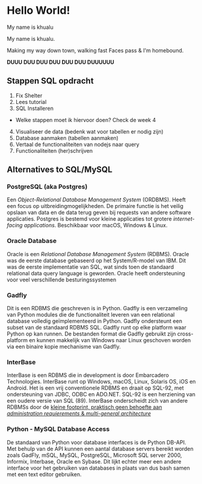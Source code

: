 # Hello World!

My name is khualu

My name is khualu. 

Making my way down town, walking fast
Faces pass & I'm homebound. 

**DUUU DUU DUU DUU DUU DUU DUUUUUU**

## Stappen SQL opdracht
1. Fix Shelter
2. Lees tutorial 
3. SQL Installeren
* Welke stappen moet ik hiervoor doen? Check de week 4 
4. Visualiseer de data (bedenk wat voor tabellen er nodig zijn)
5. Database aanmaken (tabellen aanmaken)
6. Vertaal de functionaliteiten van nodejs naar query
7. Functionaliteiten (her)schrijven

## Alternatives to SQL/MySQL

### PostgreSQL (aka Postgres)
Een _Object-Relational Database Management System_ (ORDBMS). Heeft een focus op uitbreidingmogelijkheden. De primaire functie is het veilig opslaan van data en de data terug geven bij requests van andere software applicaties. Postgres is bestemd voor kleine applicaties tot grotere _internet-facing applications_. Beschikbaar voor macOS, Windows & Linux. 

### Oracle Database
Oracle is een _Relational Database Management System_ (RDBMS). Oracle was de eerste database gebaseerd op het System/R-model van IBM. Dit was de eerste implementatie van SQL, wat sinds toen de standaard relational data query language is geworden. Oracle heeft ondersteuning voor veel verschillende besturingssystemen

### Gadfly
Dit is een RDBMS die geschreven is in Python. Gadfly is een verzameling van Python modules die de functionaliteit leveren van een relational database volledig geïmplementeerd in Python. Gadfly ondersteunt een subset van de standaard RDBMS SQL. Gadfly runt op elke platform waar Python op kan runnen. De bestanden format die Gadfly gebruikt zijn cross-platform en kunnen makkelijk van Windows naar Linux geschoven worden via een binaire kopie mechanisme van Gadfly. 

### InterBase 
InterBase is een RDBMS die in development is door Embarcadero Technologies. InterBase runt op Windows, macOS, Linux, Solaris OS, iOS en Android. Het is een vrij conventionele RDBMS en draait op SQL-92, met ondersteuning van JDBC, ODBC en ADO.NET. SQL-92 is een herziening van een oudere versie van SQL (89). InterBase onderscheidt zich van andere RDBMSs door de [kleine footprint, praktisch geen behoefte aan _administration requierements_ & _multi-general architecture_](http://edn.embarcadero.com/article/27007) 

### Python - MySQL Database Access
De standaard van Python voor database interfaces is de Python DB-API. Met behulp van de API kunnen een aantal database servers bereikt worden zoals GadFly, mSQL, MySQL, PostgreSQL, Microsoft SQL server 2000, Informix, Interbase, Oracle en Sybase. Dit lijkt echter meer een andere interface voor het gebruiken van databases in plaats van dus bash samen met een text editor gebruiken. 
